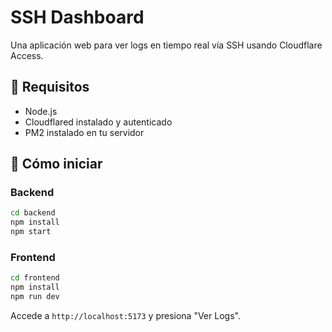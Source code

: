 # SSH Dashboard

Una aplicación web para ver logs en tiempo real vía SSH usando Cloudflare Access.

## 🔧 Requisitos

- Node.js
- Cloudflared instalado y autenticado
- PM2 instalado en tu servidor

## 🚀 Cómo iniciar

### Backend

```bash
cd backend
npm install
npm start
```

### Frontend

```bash
cd frontend
npm install
npm run dev
```

Accede a `http://localhost:5173` y presiona "Ver Logs".
